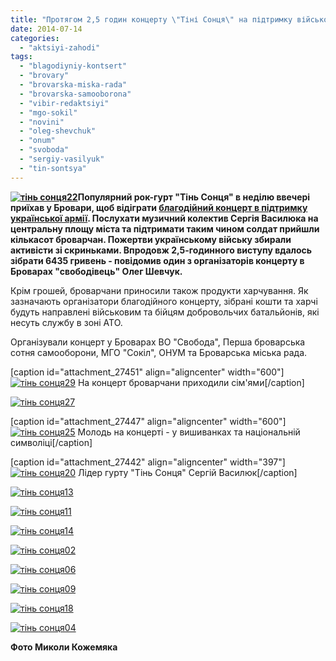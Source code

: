 ```yaml
---
title: "Протягом 2,5 годин концерту \"Тіні Сонця\" на підтримку військових зібрали понад 6000 грн"
date: 2014-07-14
categories: 
  - "aktsiyi-zahodi"
tags: 
  - "blagodiyniy-kontsert"
  - "brovary"
  - "brovarska-miska-rada"
  - "brovarska-samooborona"
  - "vibir-redaktsiyi"
  - "mgo-sokil"
  - "novini"
  - "oleg-shevchuk"
  - "onum"
  - "svoboda"
  - "sergiy-vasilyuk"
  - "tin-sontsya"
---
```


**[![тінь сонця22](https://mpz.brovary.org/wp-content/uploads/2014/07/tin-sontsya22.jpg)](https://mpz.brovary.org/wp-content/uploads/2014/07/tin-sontsya22.jpg)Популярний рок-гурт "Тінь Сонця" в неділю ввечері приїхав у Бровари, щоб відіграти [благодійний концерт в підтримку української армії](https://mpz.brovary.org/blagodiyniy-kontsert-gurtu-tin-sontsya/). Послухати музичний колектив Сергія Василюка на центральну площу міста та підтримати таким чином солдат прийшли кількасот броварчан. Пожертви українському війську збирали активісти зі скриньками. Впродовж 2,5-годинного виступу вдалось зібрати 6435 гривень - повідомив один з організаторів концерту в Броварах "свободівець" Олег Шевчук.**

Крім грошей, броварчани приносили також продукти харчування. Як зазначають організатори благодійного концерту, зібрані кошти та харчі будуть направлені військовим та бійцям добровольчих батальйонів, які несуть службу в зоні АТО.

Організували концерт у Броварах ВО "Свобода", Перша броварська сотня самооборони, МГО "Сокіл", ОНУМ та Броварська міська рада.

\[caption id="attachment\_27451" align="aligncenter" width="600"\][![тінь сонця29](https://mpz.brovary.org/wp-content/uploads/2014/07/tin-sontsya29.jpg)](https://mpz.brovary.org/wp-content/uploads/2014/07/tin-sontsya29.jpg) На концерт броварчани приходили сім'ями\[/caption\]

[![тінь сонця27](https://mpz.brovary.org/wp-content/uploads/2014/07/tin-sontsya27.jpg)](https://mpz.brovary.org/wp-content/uploads/2014/07/tin-sontsya27.jpg)

\[caption id="attachment\_27447" align="aligncenter" width="600"\][![тінь сонця25](https://mpz.brovary.org/wp-content/uploads/2014/07/tin-sontsya25.jpg)](https://mpz.brovary.org/wp-content/uploads/2014/07/tin-sontsya25.jpg) Молодь на концерті - у вишиванках та національній символіці\[/caption\]

\[caption id="attachment\_27442" align="aligncenter" width="397"\][![тінь сонця20](https://mpz.brovary.org/wp-content/uploads/2014/07/tin-sontsya20.jpg)](https://mpz.brovary.org/wp-content/uploads/2014/07/tin-sontsya20.jpg) Лідер гурту "Тінь Сонця" Сергій Василюк\[/caption\]

[![тінь сонця13](https://mpz.brovary.org/wp-content/uploads/2014/07/tin-sontsya13.jpg)](https://mpz.brovary.org/wp-content/uploads/2014/07/tin-sontsya13.jpg)

[![тінь сонця11](https://mpz.brovary.org/wp-content/uploads/2014/07/tin-sontsya11.jpg)](https://mpz.brovary.org/wp-content/uploads/2014/07/tin-sontsya11.jpg)

[![тінь сонця14](https://mpz.brovary.org/wp-content/uploads/2014/07/tin-sontsya14.jpg)](https://mpz.brovary.org/wp-content/uploads/2014/07/tin-sontsya14.jpg)

[![тінь сонця02](https://mpz.brovary.org/wp-content/uploads/2014/07/tin-sontsya02.jpg)](https://mpz.brovary.org/wp-content/uploads/2014/07/tin-sontsya02.jpg)

[![тінь сонця06](https://mpz.brovary.org/wp-content/uploads/2014/07/tin-sontsya06.jpg)](https://mpz.brovary.org/wp-content/uploads/2014/07/tin-sontsya06.jpg)

[![тінь сонця09](https://mpz.brovary.org/wp-content/uploads/2014/07/tin-sontsya09.jpg)](https://mpz.brovary.org/wp-content/uploads/2014/07/tin-sontsya09.jpg)

[![тінь сонця18](https://mpz.brovary.org/wp-content/uploads/2014/07/tin-sontsya18.jpg)](https://mpz.brovary.org/wp-content/uploads/2014/07/tin-sontsya18.jpg)

[![тінь сонця04](https://mpz.brovary.org/wp-content/uploads/2014/07/tin-sontsya04.jpg)](https://mpz.brovary.org/wp-content/uploads/2014/07/tin-sontsya04.jpg)

**Фото Миколи Кожемяка**
